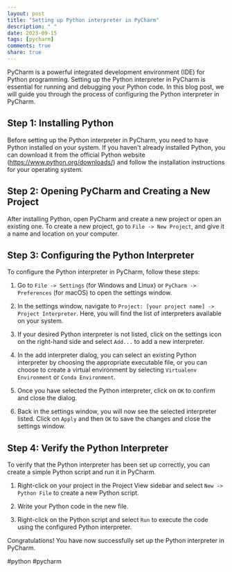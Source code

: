 ```yaml
---
layout: post
title: "Setting up Python interpreter in PyCharm"
description: " "
date: 2023-09-15
tags: [pycharm]
comments: true
share: true
---
```


PyCharm is a powerful integrated development environment (IDE) for Python programming. Setting up the Python interpreter in PyCharm is essential for running and debugging your Python code. In this blog post, we will guide you through the process of configuring the Python interpreter in PyCharm.

## Step 1: Installing Python

Before setting up the Python interpreter in PyCharm, you need to have Python installed on your system. If you haven't already installed Python, you can download it from the official Python website (https://www.python.org/downloads/) and follow the installation instructions for your operating system.

## Step 2: Opening PyCharm and Creating a New Project

After installing Python, open PyCharm and create a new project or open an existing one. To create a new project, go to `File -> New Project`, and give it a name and location on your computer.

## Step 3: Configuring the Python Interpreter

To configure the Python interpreter in PyCharm, follow these steps:

1. Go to `File -> Settings` (for Windows and Linux) or `PyCharm -> Preferences` (for macOS) to open the settings window.

2. In the settings window, navigate to `Project: [your project name] -> Project Interpreter`. Here, you will find the list of interpreters available on your system.

3. If your desired Python interpreter is not listed, click on the settings icon on the right-hand side and select `Add...` to add a new interpreter.

4. In the add interpreter dialog, you can select an existing Python interpreter by choosing the appropriate executable file, or you can choose to create a virtual environment by selecting `Virtualenv Environment` or `Conda Environment`.

5. Once you have selected the Python interpreter, click on `OK` to confirm and close the dialog.

6. Back in the settings window, you will now see the selected interpreter listed. Click on `Apply` and then `OK` to save the changes and close the settings window.

## Step 4: Verify the Python Interpreter

To verify that the Python interpreter has been set up correctly, you can create a simple Python script and run it in PyCharm. 

1. Right-click on your project in the Project View sidebar and select `New -> Python File` to create a new Python script.

2. Write your Python code in the new file.

3. Right-click on the Python script and select `Run` to execute the code using the configured Python interpreter.

Congratulations! You have now successfully set up the Python interpreter in PyCharm.

#python #pycharm
